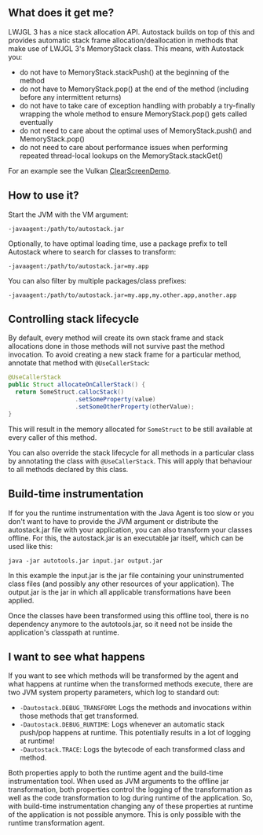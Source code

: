 What does it get me?
--------------------
LWJGL 3 has a nice stack allocation API. Autostack builds on top of this and provides automatic stack frame allocation/deallocation in methods that make use of LWJGL 3's MemoryStack class.
This means, with Autostack you:
- do not have to MemoryStack.stackPush() at the beginning of the method
- do not have to MemoryStack.pop() at the end of the method (including before any intermittent returns)
- do not have to take care of exception handling with probably a try-finally wrapping the whole method to ensure MemoryStack.pop() gets called eventually
- do not need to care about the optimal uses of MemoryStack.push() and MemoryStack.pop()
- do not need to care about performance issues when performing repeated thread-local lookups on the MemoryStack.stackGet()

For an example see the Vulkan [ClearScreenDemo](https://github.com/httpdigest/lwjgl3-autostack/blob/master/test/autostack/demo/ClearScreenDemo.java).

How to use it?
--------------
Start the JVM with the VM argument:

  `-javaagent:/path/to/autostack.jar`

Optionally, to have optimal loading time, use a package prefix to tell Autostack where to search for classes to transform:

  `-javaagent:/path/to/autostack.jar=my.app`

You can also filter by multiple packages/class prefixes:

  `-javaagent:/path/to/autostack.jar=my.app,my.other.app,another.app`

Controlling stack lifecycle
---------------------------

By default, every method will create its own stack frame and stack allocations done in those methods will not survive past the method invocation.
To avoid creating a new stack frame for a particular method, annotate that method with `@UseCallerStack`:
```Java
@UseCallerStack
public Struct allocateOnCallerStack() {
  return SomeStruct.callocStack()
                   .setSomeProperty(value)
                   .setSomeOtherProperty(otherValue);
}
```
This will result in the memory allocated for `SomeStruct` to be still available at every caller of this method.

You can also override the stack lifecycle for all methods in a particular class by annotating the class with `@UseCallerStack`. This will apply that behaviour to all methods declared by this class.

Build-time instrumentation
--------------------------
If for you the runtime instrumentation with the Java Agent is too slow or you don't want to have to provide the JVM argument or distribute the autostack.jar file with your application, you can also transform your classes offline.
For this, the autostack.jar is an executable jar itself, which can be used like this:

  `java -jar autotools.jar input.jar output.jar`

In this example the input.jar is the jar file containing your uninstrumented class files (and possibly any other resources of your application). The output.jar is the jar in which all applicable transformations have been applied.

Once the classes have been transformed using this offline tool, there is no dependency anymore to the autotools.jar, so it need not be inside the application's classpath at runtime.

I want to see what happens
--------------------------
If you want to see which methods will be transformed by the agent and what happens at runtime when the transformed methods execute, there are two JVM system property parameters, which log to standard out:
- `-Dautostack.DEBUG_TRANSFORM`: Logs the methods and invocations within those methods that get transformed.
- `-Dautostack.DEBUG_RUNTIME`: Logs whenever an automatic stack push/pop happens at runtime. This potentially results in a lot of logging at runtime!
- `-Dautostack.TRACE`: Logs the bytecode of each transformed class and method.

Both properties apply to both the runtime agent and the build-time instrumentation tool. When used as JVM arguments to the offline jar transformation, both properties control the logging of the transformation as well as the code transformation to log during runtime of the application. So, with build-time instrumentation changing any of these properties at runtime of the application is not possible anymore. This is only possible with the runtime transformation agent.

